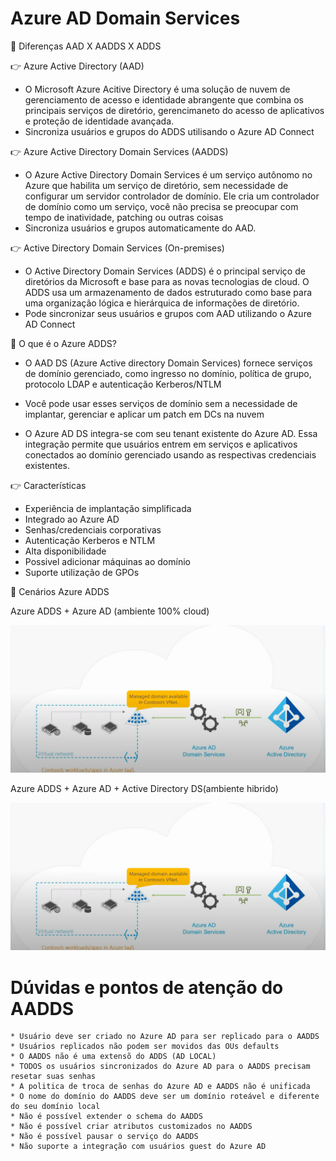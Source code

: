 # Azure AD Domain Services
🔖 Diferenças AAD X AADDS X ADDS

👉 Azure Active Directory (AAD)
* O Microsoft Azure Acitive Directory é uma solução de nuvem de gerenciamento de acesso e identidade abrangente que combina os
principais serviços de diretório, gerencimaneto do acesso de aplicativos e proteção de identidade avançada.
* Sincroniza usuários e grupos do ADDS utilisando o Azure AD Connect

👉 Azure Active Directory Domain Services (AADDS)
* O Azure Active Directory Domain Services é um serviço autônomo no Azure que habilita um serviço de diretório, sem necessidade de
  configurar um servidor controlador de domínio. Ele cria um controlador de domínio como um serviço, você não precisa se preocupar 
  com tempo de inatividade, patching ou outras coisas
* Sincroniza usuários e grupos automaticamente do AAD.

👉 Active Directory Domain Services (On-premises)
* O Active Directory Domain Services (ADDS) é o principal serviço de diretórios da Microsoft e base para as novas tecnologias de cloud.
  O ADDS usa um armazenamento de dados estruturado como base para uma organização lógica e hierárquica de informações de diretório.
* Pode sincronizar seus usuários e grupos com AAD utilizando o Azure AD Connect

🔖 O que é o Azure ADDS?

* O AAD DS (Azure Active directory Domain Services) fornece serviços de domínio gerenciado, como ingresso no domínio, política de grupo,
  protocolo LDAP e autenticação Kerberos/NTLM

* Você pode usar esses serviços de domínio sem a necessidade de implantar, gerenciar e aplicar um patch em DCs na nuvem

* O Azure AD DS integra-se com seu tenant existente do Azure AD. Essa integração permite que usuários entrem em serviços e aplicativos
  conectados ao domínio gerenciado usando as respectivas credenciais existentes.
  
👉 Características
  * Experiência de implantação simplificada
  * Integrado ao Azure AD
  * Senhas/credenciais corporativas
  * Autenticação Kerberos e NTLM
  * Alta disponibilidade
  * Possivel adicionar máquinas ao domínio
  * Suporte utilização de GPOs

🔖 Cenários Azure ADDS

Azure ADDS + Azure AD (ambiente 100% cloud)

![aadds01](images/aadds01.png)

Azure ADDS + Azure AD + Active Directory DS(ambiente hibrido)

![aadds01](images/aadds01.png)

# Dúvidas e pontos de atenção do AADDS

```  
* Usuário deve ser criado no Azure AD para ser replicado para o AADDS
* Usuários replicados não podem ser movidos das OUs defaults
* O AADDS não é uma extensõ do ADDS (AD LOCAL)
* TODOS os usuários sincronizados do Azure AD para o AADDS precisam resetar suas senhas
* A politica de troca de senhas do Azure AD e AADDS não é unificada
* O nome do domínio do AADDS deve ser um domínio roteável e diferente do seu domínio local
* Não é possível extender o schema do AADDS
* Não é possível criar atributos customizados no AADDS
* Não é possível pausar o serviço do AADDS
* Não suporte a integração com usuários guest do Azure AD 

``` 